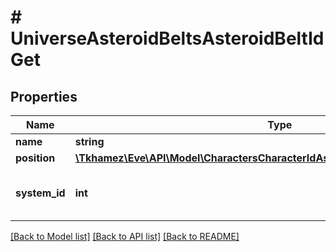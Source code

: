 # # UniverseAsteroidBeltsAsteroidBeltIdGet

## Properties

Name | Type | Description | Notes
------------ | ------------- | ------------- | -------------
**name** | **string** |  |
**position** | [**\Tkhamez\Eve\API\Model\CharactersCharacterIdAssetsLocationsPostInnerPosition**](CharactersCharacterIdAssetsLocationsPostInnerPosition.md) |  |
**system_id** | **int** | The solar system this asteroid belt is in |

[[Back to Model list]](../../README.md#models) [[Back to API list]](../../README.md#endpoints) [[Back to README]](../../README.md)
